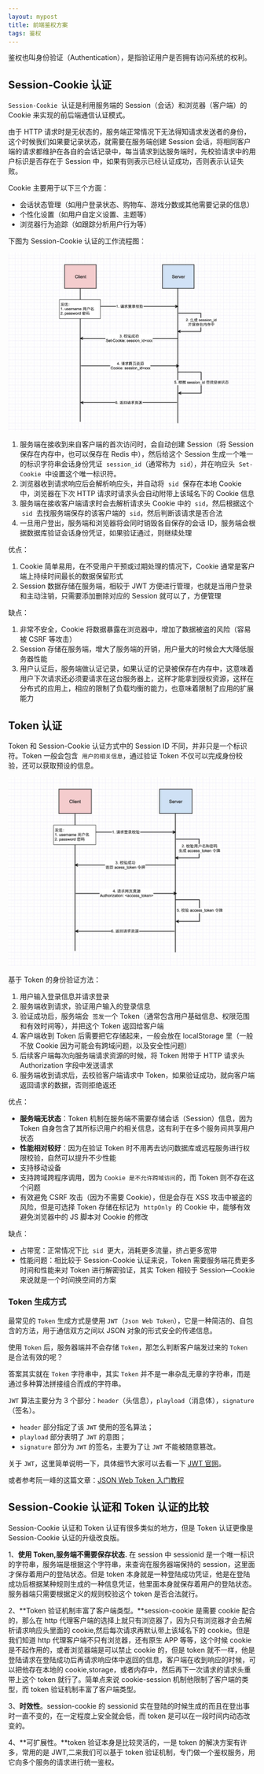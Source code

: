 ```yaml
---
layout: mypost
title: 前端鉴权方案
tags: 鉴权
---
```


鉴权也叫身份验证（Authentication），是指验证用户是否拥有访问系统的权利。

## Session-Cookie 认证

`Session-Cookie`  认证是利用服务端的 Session（会话）和浏览器（客户端）的 Cookie 来实现的前后端通信认证模式。

由于 HTTP 请求时是无状态的，服务端正常情况下无法得知请求发送者的身份，这个时候我们如果要记录状态，就需要在服务端创建 Session 会话，将相同客户端的请求都维护在各自的会话记录中，每当请求到达服务端时，先校验请求中的用户标识是否存在于 Session 中，如果有则表示已经认证成功，否则表示认证失败。

Cookie 主要用于以下三个方面：

- 会话状态管理（如用户登录状态、购物车、游戏分数或其他需要记录的信息）
- 个性化设置（如用户自定义设置、主题等）
- 浏览器行为追踪（如跟踪分析用户行为等）

下图为 Session-Cookie 认证的工作流程图：

![5](/image/2022/5.png)

1. 服务端在接收到来自客户端的首次访问时，会自动创建 Session（将 Session 保存在内存中，也可以保存在 Redis 中），然后给这个 Session 生成一个唯一的标识字符串会话身份凭证  `session_id`（通常称为  `sid`），并在响应头  `Set-Cookie`  中设置这个唯一标识符。
2. 浏览器收到请求响应后会解析响应头，并自动将  `sid`  保存在本地 Cookie 中，浏览器在下次 HTTP 请求时请求头会自动附带上该域名下的 Cookie 信息
3. 服务端在接收客户端请求时会去解析请求头 Cookie 中的  `sid`，然后根据这个  `sid`  去找服务端保存的该客户端的  `sid`，然后判断该请求是否合法
4. 一旦用户登出，服务端和浏览器将会同时销毁各自保存的会话 ID，服务端会根据数据库验证会话身份凭证，如果验证通过，则继续处理

优点：

1. Cookie 简单易用，在不受用户干预或过期处理的情况下，Cookie 通常是客户端上持续时间最长的数据保留形式
2. Session 数据存储在服务端，相较于 JWT 方便进行管理，也就是当用户登录和主动注销，只需要添加删除对应的 Session 就可以了，方便管理

缺点：

1. 非常不安全，Cookie 将数据暴露在浏览器中，增加了数据被盗的风险（容易被 CSRF 等攻击）
2. Session 存储在服务端，增大了服务端的开销，用户量大的时候会大大降低服务器性能
3. 用户认证后，服务端做认证记录，如果认证的记录被保存在内存中，这意味着用户下次请求还必须要请求在这台服务器上，这样才能拿到授权资源，这样在分布式的应用上，相应的限制了负载均衡的能力，也意味着限制了应用的扩展能力

## Token 认证

Token 和 Session-Cookie 认证方式中的 Session ID 不同，并非只是一个标识符。Token 一般会包含  `用户的相关信息`，通过验证 Token 不仅可以完成身份校验，还可以获取预设的信息。

![6](/image/2022/6.png)

基于 Token 的身份验证方法：

1. 用户输入登录信息并请求登录
2. 服务端收到请求，验证用户输入的登录信息
3. 验证成功后，服务端会  `签发`一个 Token（通常包含用户基础信息、权限范围和有效时间等），并把这个 Token 返回给客户端
4. 客户端收到 Token 后需要把它存储起来，一般会放在 localStorage 里（一般不放 Cookie 因为可能会有跨域问题，以及安全性问题）
5. 后续客户端每次向服务端请求资源的时候，将 Token 附带于 HTTP 请求头 Authorization 字段中发送请求
6. 服务端收到请求后，去校验客户端请求中 Token，如果验证成功，就向客户端返回请求的数据，否则拒绝返还

优点：

- **服务端无状态**：Token 机制在服务端不需要存储会话（Session）信息，因为 Token 自身包含了其所标识用户的相关信息，这有利于在多个服务间共享用户状态
- **性能相对较好**：因为在验证 Token 时不用再去访问数据库或远程服务进行权限校验，自然可以提升不少性能
- 支持移动设备
- 支持跨域跨程序调用，因为 `Cookie 是不允许跨域访问`的，而 Token 则不存在这个问题
- 有效避免 CSRF 攻击（因为不需要 Cookie），但是会存在 XSS 攻击中被盗的风险，但是可选择 Token 存储在标记为  `httpOnly`  的 Cookie 中，能够有效避免浏览器中的 JS 脚本对 Cookie 的修改

缺点：

- 占带宽：正常情况下比  `sid`  更大，消耗更多流量，挤占更多宽带
- 性能问题：相比较于 Session-Cookie 认证来说，Token 需要服务端花费更多时间和性能来对 Token 进行解密验证，其实 Token 相较于 Session—Cookie 来说就是一个时间换空间的方案

### Token 生成方式

最常见的 `Token` 生成方式是使用 `JWT`（`Json Web Token`），它是一种简洁的、自包含的方法，用于通信双方之间以 JSON 对象的形式安全的传递信息。

使用 `Token` 后，服务器端并不会存储 `Token`，那怎么判断客户端发过来的 `Token` 是合法有效的呢？

答案其实就在 `Token` 字符串中，其实 `Token` 并不是一串杂乱无章的字符串，而是通过多种算法拼接组合而成的字符串。

`JWT` 算法主要分为 3 个部分：`header`（头信息），`playload`（消息体），`signature`（签名）。

- `header` 部分指定了该 `JWT` 使用的签名算法；
- `playload` 部分表明了 `JWT` 的意图；
- `signature` 部分为 `JWT` 的签名，主要为了让 `JWT` 不能被随意篡改。

关于 `JWT`，这里简单说明一下，具体细节大家可以去看一下 [JWT 官网](https://link.juejin.cn/?target=https%3A%2F%2Fjwt.io%2Fintroduction)。

或者参考阮一峰的这篇文章：[JSON Web Token 入门教程](https://www.ruanyifeng.com/blog/2018/07/json_web_token-tutorial.html)

## Session-Cookie 认证和 Token 认证的比较

Session-Cookie 认证和 Token 认证有很多类似的地方，但是 Token 认证更像是 Session-Cookie 认证的升级改良版。

1、**使用 Token,服务端不需要保存状态.** 在 session 中 sessionid 是一个唯一标识的字符串，服务端是根据这个字符串，来查询在服务器端保持的 session，这里面才保存着用户的登陆状态。但是 token 本身就是一种登陆成功凭证，他是在登陆成功后根据某种规则生成的一种信息凭证，他里面本身就保存着用户的登陆状态。服务器端只需要根据定义的规则校验这个 token 是否合法就行。

2、**Token 验证机制丰富了客户端类型。**session-cookie 是需要 cookie 配合的，那么在 http 代理客户端的选择上就只有浏览器了，因为只有浏览器才会去解析请求响应头里面的 cookie,然后每次请求再默认带上该域名下的 cookie。但是我们知道 http 代理客户端不只有浏览器，还有原生 APP 等等，这个时候 cookie 是不起作用的，或者浏览器端是可以禁止 cookie 的，但是 token 就不一样，他是登陆请求在登陆成功后再请求响应体中返回的信息，客户端在收到响应的时候，可以把他存在本地的 cookie,storage，或者内存中，然后再下一次请求的请求头重带上这个 token 就行了。简单点来说 cookie-session 机制他限制了客户端的类型，而 token 验证机制丰富了客户端类型。

3、**时效性**。session-cookie 的 sessionid 实在登陆的时候生成的而且在登出事时一直不变的，在一定程度上安全就会低，而 token 是可以在一段时间内动态改变的。

4、**可扩展性。**token 验证本身是比较灵活的，一是 token 的解决方案有许多，常用的是 JWT,二来我们可以基于 token 验证机制，专门做一个鉴权服务，用它向多个服务的请求进行统一鉴权。
